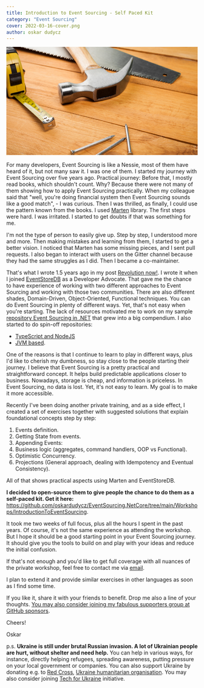 ```yaml
---
title: Introduction to Event Sourcing - Self Paced Kit
category: "Event Sourcing"
cover: 2022-03-16-cover.png
author: oskar dudycz
---
```


![cover](2022-03-16-cover.png)

For many developers, Event Sourcing is like a Nessie, most of them have heard of it, but not many saw it. I was one of them. I started my journey with Event Sourcing over five years ago. Practical journey: Before that, I mostly read books, which shouldn't count. Why? Because there were not many of them showing how to apply Event Sourcing practically. When my colleague said that "well, you're doing financial system then Event Sourcing sounds like a good match", - I was curious. Then I was thrilled, as finally, I could use the pattern known from the books. I used [Marten](https://martendb.io/) library. The first steps were hard. I was irritated. I started to get doubts if that was something for me.

I'm not the type of person to easily give up. Step by step, I understood more and more. Then making mistakes and learning from them, I started to get a better vision. I noticed that Marten has some missing pieces, and I sent pull requests. I also began to interact with users on the Gitter channel because they had the same struggles as I did. Then I became a co-maintainer.

That's what I wrote 1.5 years ago in my post [Revolution now!](/en/revolution_now/). I wrote it when I joined [EventStoreDB](https://www.eventstore.com/) as a Developer Advocate. That gave me the chance to have experience of working with two different approaches to Event Sourcing and working with those two communities. There are also different shades, Domain-Driven, Object-Oriented, Functional techniques. You can do Event Sourcing in plenty of different ways. Yet, that's not easy when you're starting. The lack of resources motivated me to work on my sample [repository Event Sourcing in .NET](https://github.com/oskardudycz/EventSourcing.NetCore) that grew into a big compendium. I also started to do spin-off repositories:
- [TypeScript and NodeJS](https://github.com/oskardudycz/EventSourcing.NodeJS)
- [JVM based](https://github.com/oskardudycz/EventSourcing.JVM).

One of the reasons is that I continue to learn to play in different ways, plus I'd like to cherish my dumbness, so stay close to the people starting their journey. I believe that Event Sourcing is a pretty practical and straightforward concept. It helps build predictable applications closer to business. Nowadays, storage is cheap, and information is priceless. In Event Sourcing, no data is lost. Yet, it's not easy to learn. My goal is to make it more accessible.

Recently I've been doing another private training, and as a side effect, I created a set of exercises together with suggested solutions that explain foundational concepts step by step:

1. Events definition.
2. Getting State from events.
3. Appending Events:
4. Business logic (aggregates, command handlers, OOP vs Functional).
5. Optimistic Concurrency.
6. Projections (General approach, dealing with Idempotency and Eventual Consistency).

All of that shows practical aspects using Marten and EventStoreDB.

**I decided to open-source them to give people the chance to do them as a self-paced kit. Get it here:** https://github.com/oskardudycz/EventSourcing.NetCore/tree/main/Workshops/IntroductionToEventSourcing.

It took me two weeks of full focus, plus all the hours I spent in the past years. Of course, it's not the same experience as attending the workshop. But I hope it should be a good starting point in your Event Sourcing journey. It should give you the tools to build on and play with your ideas and reduce the initial confusion. 

If that's not enough and you'd like to get full coverage with all nuances of the private workshop, feel free to contact me via [email](mailto:oskar@event-driven.io).

I plan to extend it and provide similar exercises in other languages as soon as I find some time.

If you like it, share it with your friends to benefit. Drop me also a line of your thoughts. [You may also consider joining my fabulous supporters group at GitHub sponsors](https://github.com/sponsors/oskardudycz).

Cheers!

Oskar

p.s. **Ukraine is still under brutal Russian invasion. A lot of Ukrainian people are hurt, without shelter and need help.** You can help in various ways, for instance, directly helping refugees, spreading awareness, putting pressure on your local government or companies. You can also support Ukraine by donating e.g. to [Red Cross](https://www.icrc.org/en/donate/ukraine), [Ukraine humanitarian organisation](https://savelife.in.ua/en/donate/). You may also consider joining [Tech for Ukraine](https://techtotherescue.org/tech/tech-for-ukraine) initiative.
